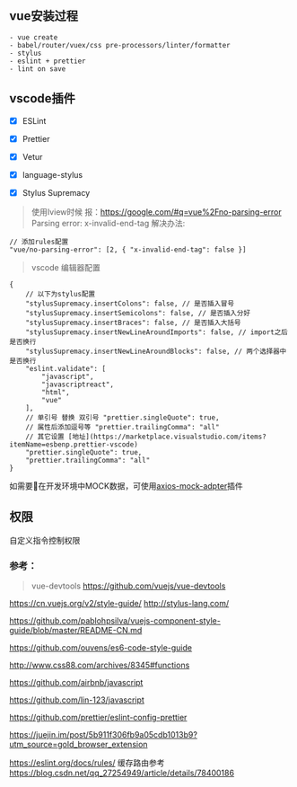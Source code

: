 ## vue安装过程
```
- vue create
- babel/router/vuex/css pre-processors/linter/formatter
- stylus
- eslint + prettier
- lint on save
```


## vscode插件

- [x] ESLint
- [x] Prettier
- [x] Vetur
- [x] language-stylus
- [x] Stylus Supremacy


> 使用Iview时候 报：https://google.com/#q=vue%2Fno-parsing-error Parsing error: x-invalid-end-tag 解决办法:

```
// 添加rules配置
"vue/no-parsing-error": [2, { "x-invalid-end-tag": false }]
```

> vscode 编辑器配置

```
{
    // 以下为stylus配置
    "stylusSupremacy.insertColons": false, // 是否插入冒号
    "stylusSupremacy.insertSemicolons": false, // 是否插入分好
    "stylusSupremacy.insertBraces": false, // 是否插入大括号
    "stylusSupremacy.insertNewLineAroundImports": false, // import之后是否换行
    "stylusSupremacy.insertNewLineAroundBlocks": false, // 两个选择器中是否换行
    "eslint.validate": [
        "javascript",
        "javascriptreact",
        "html",
        "vue"
    ],
    // 单引号 替换 双引号 "prettier.singleQuote": true,
    // 属性后添加逗号等 "prettier.trailingComma": "all"
    // 其它设置 [地址](https://marketplace.visualstudio.com/items?itemName=esbenp.prettier-vscode)
    "prettier.singleQuote": true,
    "prettier.trailingComma": "all"
}
```

如需要在开发环境中MOCK数据，可使用[axios-mock-adpter](https://github.com/ctimmerm/axios-mock-adapter)插件

## 权限
自定义指令控制权限

### 参考：
> vue-devtools
https://github.com/vuejs/vue-devtools

https://cn.vuejs.org/v2/style-guide/
http://stylus-lang.com/

https://github.com/pablohpsilva/vuejs-component-style-guide/blob/master/README-CN.md

https://github.com/ouvens/es6-code-style-guide

http://www.css88.com/archives/8345#functions

https://github.com/airbnb/javascript

https://github.com/lin-123/javascript

https://github.com/prettier/eslint-config-prettier

https://juejin.im/post/5b911f306fb9a05cdb1013b9?utm_source=gold_browser_extension

https://eslint.org/docs/rules/
缓存路由参考
https://blog.csdn.net/qq_27254949/article/details/78400186

